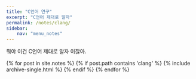 ```yaml
---
title: "C언어 연구"
excerpt: "C언어 제대로 알자"
permalink: /notes/clang/
sidebar:
    nav: "menu_notes"
---
```

뭐야 이건 C언어 제대로 알자 이잖아.

{% for post in site.notes %}
  {% if post.path contains 'clang' %}
     {% include archive-single.html %}
  {% endif %}
{% endfor %}